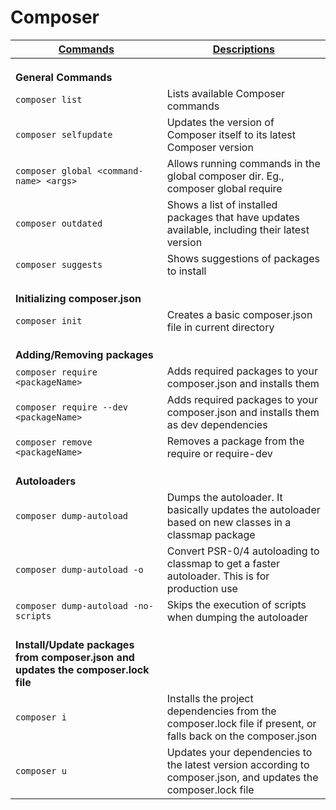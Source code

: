 # Composer

| <ins>Commands</ins> | <ins>Descriptions</ins> |
|----------|---------------|
||
||
||
| **General Commands** | |
| `composer list`                         | Lists available Composer commands |
| `composer selfupdate`                   | Updates the version of Composer itself to its latest Composer version |
| `composer global <command-name> <args>` | Allows running commands in the global composer dir. Eg., composer global require <packageName> |
| `composer outdated`                     | Shows a list of installed packages that have updates available, including their latest version |
| `composer suggests`                     | Shows suggestions of packages to install |
||
||
||
| **Initializing composer.json** | |
| `composer init`                         | Creates a basic composer.json file in current directory |
||
||
||
| **Adding/Removing packages** | |
| `composer require <packageName>`       | Adds required packages to your composer.json and installs them |
| `composer require --dev <packageName>` | Adds required packages to your composer.json and installs them as dev dependencies |
| `composer remove <packageName>`        | Removes a package from the require or require-dev |
||
||
||
| **Autoloaders** | |
| `composer dump-autoload`               | Dumps the autoloader. It basically updates the autoloader based on new classes in a classmap package |
| `composer dump-autoload -o`            | Convert PSR-0/4 autoloading to classmap to get a faster autoloader. This is for production use |
| `composer dump-autoload -no-scripts`   | Skips the execution of scripts when dumping the autoloader |
||
||
||
| **Install/Update packages from composer.json and updates the composer.lock file** | |
| `composer i` | Installs the project dependencies from the composer.lock file if present, or falls back on the composer.json |
| `composer u` | Updates your dependencies to the latest version according to composer.json, and updates the composer.lock file |